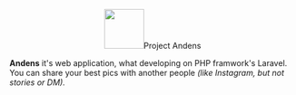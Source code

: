 <p align="center"><img src="https://www.dropbox.com/s/bl5gvoji4f3pd86/a_letter.png?raw=1" height="70px">Project Andens</p>

<b>Andens</b> it's web application, what developing on PHP framwork's Laravel. You can share your best pics with another people <i>(like Instagram, but not stories or DM).</i>
